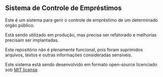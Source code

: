 ## Sistema de Controle de Empréstimos

Este é um sistema para gerir o controle de empréstimo de um determinado órgão público.

Está sendo utilizado em produção, mas precisa ser refatorado e melhorias precisam ser implantadas.

Este repositório não é plenamente funcional, pois foram suprimidos arquivos, textos e outras informações consideradas sensíveis.

Este sistema está sendo desenvolvido em formato open-source licenciado sob [MIT license](http://opensource.org/licenses/MIT)